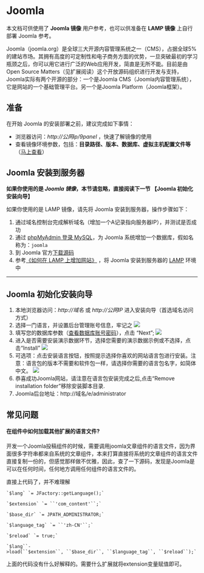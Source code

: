 # Joomla

本文档可供使用了 **Joomla 镜像** 用户参考，也可以供准备在 **LAMP 镜像** 上自行部署 Joomla 参考。

Joomla（joomla.org）是全球三大开源内容管理系统之一（CMS），占据全球5%的建站市场。其拥有高度的可定制性和电子商务方面的优势，一旦突破最初的学习瓶颈之后，你可以用它进行广泛的Web应用开发，简直是无所不能。目前是由Open Source Matters（见扩展阅读）这个开放源码组织进行开发与支持，Joomla实际有两个开源的部分：一个是Joomla CMS（Joomla内容管理系统），它是网站的一个基础管理平台。另一个是Joomla Platform（Joomla框架）。

## 准备

在开始 Joomla 的安装部署之前，建议完成如下事情：

* 浏览器访问：*http://公网ip/9panel* ，快速了解镜像的使用
* 查看镜像环境参数，包括：**目录路径、版本、数据库、虚拟主机配置文件等** （[马上查看](https://support.websoft9.com/docs/lamp/zh/stack-components.html)）

## Joomla 安装到服务器

**如果你使用的是 *Joomla 镜像*，本节请忽略，直接阅读下一节 【Joomla 初始化安装向导】**

如果你使用的是 LAMP 镜像，请先将 Joomla 安装到服务器，操作步骤如下：

1. 通过域名控制台完成解析域名（增加一个A记录指向服务器IP），并测试是否成功
2. 通过 [phpMyAdmin 登录 MySQL](https://support.websoft9.com/docs/lamp/zh/admin-mysql.html)，为 Joomla 系统增加一个数据库，假如名称为：`joomla`
3. 到 Joomla 官方[下载源码](https://downloads.joomla.org/)
4. 参考[《如何在 LAMP 上增加网站》](https://support.websoft9.com/docs/lamp/zh/solution-deployment.html#安装第二个网站) ，将 Joomla 安装到服务器的 [LAMP](https://support.websoft9.com/docs/lamp/zh/) 环境中

---

## Joomla 初始化安装向导

1. 本地浏览器访问：*http://域名* 或 *http://公网IP* 进入安装向导（首选域名访问方式）
2. 选择一门语言，并设置后台管理账号信息，牢记之
   ![](https://libs.websoft9.com/Websoft9/DocsPicture/en/joomla/jm01.png)
3. 填写您的数据库参数（[查看数据库账号密码](https://support.websoft9.com/docs/lamp/zh/stack-accounts.html)），点击 “Next”;
   ![](https://libs.websoft9.com/Websoft9/DocsPicture/en/joomla/jm02.png)
4. 进入是否需要安装演示数据环节，选择您需要的演示数据示例或不选择，点击“Install”
   ![](https://libs.websoft9.com/Websoft9/DocsPicture/en/joomla/jm03.png)
5. 可选项：点击安装语言按钮，按照提示选择你喜欢的网站语言包进行安装。注意：语言包的版本不需要和软件包一样，请选择你需要的语言包名字，如简体中文。
   ![](https://libs.websoft9.com/Websoft9/DocsPicture/en/joomla/jm04.png)
6. 恭喜成功Joomla网站，请注意在语言包安装完成之后,点击“Remove installation folder”移除安装脚本目录.
7. Joomla后台地址：http://域名/e/administrator

## 常见问题

#### 在组件中如何加载其他扩展的语言文件?

开发一个Joomla投稿组件的时候，需要调用joomla文章组件的语言文件，因为界面很多字符串都来自系统的文章组件，本来打算直接将系统的文章组件的语言文件直接复制一份的，但感觉那样做不优雅，因此，查了一下源码，发现是Joomla是可以在任何时间，任何地方调用任何组件的语言文件的。

直接上代码了，并不难理解

~~~
`$lang` `= JFactory::getLanguage();`

`$extension` `= ``'com_content'``;`

`$base_dir` `= JPATH_ADMINISTRATOR;`

`$language_tag` `= ``'zh-CN'``;`

`$reload` `= true;`

`$lang``->load(``$extension``, ``$base_dir``, ``$language_tag``, ``$reload``);`
~~~

上面的代码没有什么好解释的。需要什么扩展就将extension变量赋值即可。